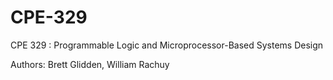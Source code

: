 # CPE-329

CPE 329 : Programmable Logic and Microprocessor-Based Systems Design

Authors: Brett Glidden, William Rachuy
